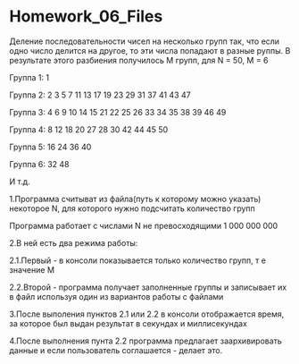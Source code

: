 # Homework_06_Files

Деление последовательности чисел на несколько групп
так, что если одно число делится на другое, то эти числа попадают в разные руппы.
В результате этого разбиения получилось M групп, для N = 50, M = 6

Группа 1: 1

Группа 2: 2 3 5 7 11 13 17 19 23 29 31 37 41 43 47

Группа 3: 4 6 9 10 14 15 21 22 25 26 33 34 35 38 39 46 49

Группа 4: 8 12 18 20 27 28 30 42 44 45 50

Группа 5: 16 24 36 40

Группа 6: 32 48

И т.д.

1.Программа считыват из файла(путь к которому можно указать) некоторое N,
для которого нужно подсчитать количество групп

Программа работает с числами N не превосходящими 1 000 000 000

2.В ней есть два режима работы:

2.1.Первый - в консоли показывается только количество групп, т е значение M

2.2.Второй - программа получает заполненные группы и записывает их в файл используя один из
вариантов работы с файлами

3.После выполения пунктов 2.1 или 2.2 в консоли отображается время, за которое был выдан результат
в секундах и миллисекундах

4.После выполнения пунта 2.2 программа предлагает заархивировать данные и если пользователь соглашается -
делает это.
